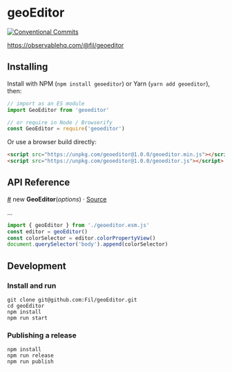 # geoEditor

[![Conventional Commits](https://img.shields.io/badge/Conventional%20Commits-1.0.0-yellow.svg)](https://conventionalcommits.org)

https://observablehq.com/@fil/geoeditor

## Installing

Install with NPM (`npm install geoeditor`) or Yarn (`yarn add geoeditor`), then:

```javascript
// import as an ES module
import GeoEditor from 'geoeditor'

// or require in Node / Browserify
const GeoEditor = require('geoeditor')
```

Or use a browser build directly:

```html
<script src="https://unpkg.com/geoeditor@1.0.0/geoeditor.min.js"></script> <!-- minified build -->
<script src="https://unpkg.com/geoeditor@1.0.0/geoeditor.js"></script> <!-- dev build -->
```

## API Reference

<a name="newGeoEditor" href="#newGeoEditor">#</a> new <b>GeoEditor</b>(<i>options</i>) · [Source](https://github.com/Fil/geoEditor/blob/master/index.js)

...

```javascript
import { geoEditor } from './geoeditor.esm.js'
const editor = geoEditor()
const colorSelector = editor.colorPropertyView()
document.querySelector('body').append(colorSelector)
```

## Development

### Install and run

```
git clone git@github.com:Fil/geoEditor.git
cd geoEditor
npm install
npm run start
```

### Publishing a release

```
npm install
npm run release
npm run publish
```
